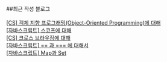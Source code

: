 ##최근 작성 블로그<br/><br/>
<a href=https://gapus.tistory.com/28>[CS] 객체 지향 프로그래밍(Object-Oriented Programming)에 대해</a></br><a href=https://gapus.tistory.com/27>[자바스크립트] 스코프에 대해</a></br><a href=https://gapus.tistory.com/26>[CS] 크로스 브라우징에 대해</a></br><a href=https://gapus.tistory.com/25>[자바스크립트] == 과 === 에 대해서</a></br><a href=https://gapus.tistory.com/24>[자바스크립트] Map과 Set</a></br>